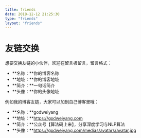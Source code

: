 ```yaml
---
title: friends
date: 2018-12-12 21:25:30
type: "friends"
layout: "friends"
---
```


# 友链交换
想要交换友链的小伙伴，欢迎在留言板留言，留言格式：
* **名称：**你的博客名称
* **地址：**你的博客地址
* **简介：**一句话简介
* **头像：**你的头像地址

例如我的博客友链，大家可以加到自己博客里哦：
* **名称：**godweiyang
* **地址：**https://godweiyang.com
* **简介：**公众号【算法码上来】，分享深度学习与NLP算法
* **头像：**https://godweiyang.com/medias/avatars/avatar.jpg